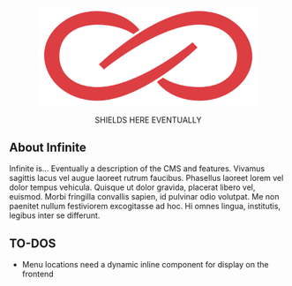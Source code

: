<p align="center"><img src="https://github.com/R3BLcreative/12two-refresh/blob/production/logo_infinite.png?raw=true" width="400" style="max-width:100%;" alt="Infinite Logo" /></p>

<p align="center">SHIELDS HERE EVENTUALLY</p>

## About Infinite

Infinite is... Eventually a description of the CMS and features. Vivamus sagittis lacus vel augue laoreet rutrum faucibus. Phasellus laoreet lorem vel dolor tempus vehicula. Quisque ut dolor gravida, placerat libero vel, euismod. Morbi fringilla convallis sapien, id pulvinar odio volutpat. Me non paenitet nullum festiviorem excogitasse ad hoc. Hi omnes lingua, institutis, legibus inter se differunt.

## TO-DOS

- Menu locations need a dynamic inline component for display on the frontend
